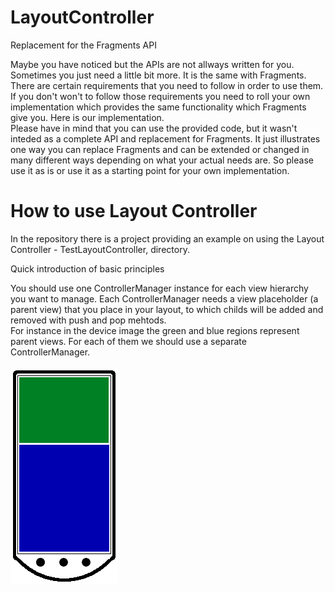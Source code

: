 LayoutController
================

Replacement for the Fragments API

<p>
Maybe you have noticed but the APIs are not allways written for you. Sometimes you just need a little bit more. It is the same with Fragments. There are certain requirements that you need to follow in order to use them. If you don't won't to follow those requirements you need to roll your own implementation which provides the same functionality which Fragments give you. Here is our implementation. 
<br>
Please have in mind that you can use the provided code, but it wasn't inteded as a complete API and replacement for Fragments. It just illustrates one way you can replace Fragments and can be extended or changed in many different ways depending on what your actual needs are. So please use it as is or use it as a starting point for your own implementation.
</p>

How to use Layout Controller
============================
<p>In the repository there is a project providing an example on using the Layout Controller - TestLayoutController, directory.</p>

<p>Quick introduction of basic principles</p>
You should use one ControllerManager instance for each view hierarchy you want to manage. Each ControllerManager needs a view placeholder (a parent view) that you place in your layout, to which childs will be added and removed with push and pop mehtods.<br>
For instance in the device image the green and blue regions represent parent views. For each of them we should use a separate ControllerManager.
<br><br>
<img src="device.png"></img>
